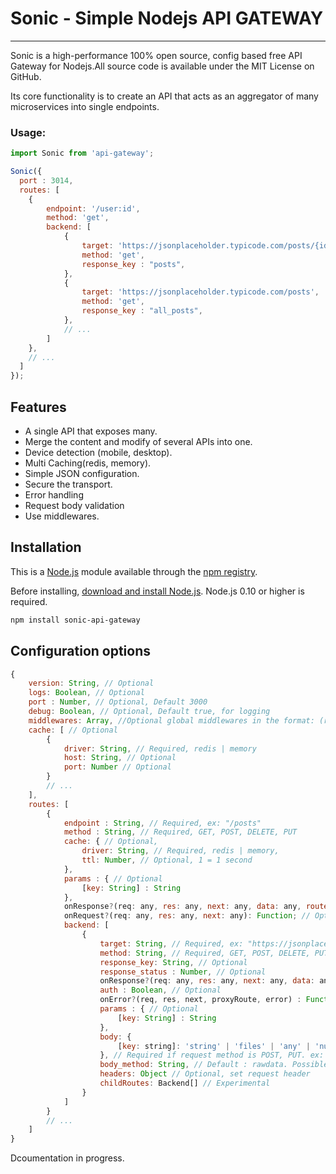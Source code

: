 # Sonic - Simple Nodejs API GATEWAY
___

[logo]: https://a.radikal.ru/a09/2009/6d/28123cd565be.png "Api Gateway"

Sonic is a high-performance 100% open source, config based free API Gateway for Nodejs.All source code is available under the MIT License on GitHub.

Its core functionality is to create an API that acts as an aggregator of many microservices into single endpoints.

### Usage: 

```js
import Sonic from 'api-gateway';

Sonic({
  port : 3014,
  routes: [
    {
        endpoint: '/user:id',
        method: 'get',
        backend: [
            {
                target: 'https://jsonplaceholder.typicode.com/posts/{id}',
                method: 'get',
                response_key : "posts",
            },
            {
                target: 'https://jsonplaceholder.typicode.com/posts',
                method: 'get',
                response_key : "all_posts",
            },
            // ...
        ]
    },
    // ...
  ]
});
```

## Features
  * A single API that exposes many.
  * Merge the content and modify of several APIs into one.
  * Device detection (mobile, desktop).
  * Multi Caching(redis, memory).
  * Simple JSON configuration.
  * Secure the transport.
  * Error handling
  * Request body validation
  * Use middlewares.

## Installation

This is a [Node.js](https://nodejs.org/en/) module available through the [npm registry](https://www.npmjs.com/).

Before installing, [download and install Node.js](https://nodejs.org/en/download/).
Node.js 0.10 or higher is required.


```bash
npm install sonic-api-gateway
```

## Configuration options
```js
{
    version: String, // Optional
    logs: Boolean, // Optional
    port : Number, // Optional, Default 3000
    debug: Boolean, // Optional, Default true, for logging
    middlewares: Array, //Optional global middlewares in the format: (req, res, next) => next(), Default []
    cache: [ // Optional
        {
            driver: String, // Required, redis | memory
            host: String, // Optional
            port: Number // Optional
        }
        // ...
    ],
    routes: [
        {
            endpoint : String, // Required, ex: "/posts"
            method : String, // Required, GET, POST, DELETE, PUT
            cache: { // Optional,
                driver: String, // Required, redis | memory,
                ttl: Number, // Optional, 1 = 1 second
            },
            params : { // Optional
                [key: String] : String
            },
            onResponse?(req: any, res: any, next: any, data: any, route: any): Function; // Optional
            onRequest?(req: any, res: any, next: any): Function; // Optional
            backend: [
                {
                    target: String, // Required, ex: "https://jsonplaceholder.typicode.com/posts"
                    method: String, // Required, GET, POST, DELETE, PUT
                    response_key: String, // Optional
                    response_status : Number, // Optional
                    onResponse?(req: any, res: any, next: any, data: any, route: any): Function, // Optional
                    auth : Boolean, // Optional
                    onError?(req, res, next, proxyRoute, error) : Function // Optional
                    params : { // Optional
                        [key: String] : String
                    },
                    body: {
                        [key: string]: 'string' | 'files' | 'any' | 'number' | 'boolean' 
                    }, // Required if request method is POST, PUT. ex: body : {name : 'string'}
                    body_method: String, // Default : rawdata. Possible: formdata, urlencoded, raw
                    headers: Object // Optional, set request header
                    childRoutes: Backend[] // Experimental
                }
            ]
        }
        // ...
    ]
}
```

Dcoumentation in progress.